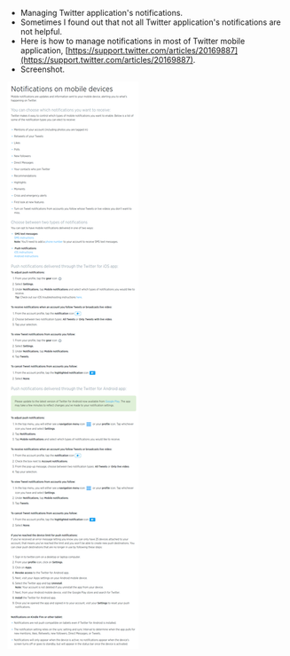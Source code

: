 * Managing Twitter application's notifications.
* Sometimes I found out that not all Twitter application's notifications are not helpful.
* Here is how to manage notifications in most of Twitter mobile application, [https://support.twitter.com/articles/20169887](https://support.twitter.com/articles/20169887).
* Screenshot.

![./20161211-1748-gmt+2-managing-twitter-notifications-in-its-mobile-applications-1.png](./20161211-1748-gmt+2-managing-twitter-notifications-in-its-mobile-applications-1.png)